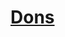 ﻿---
!LinkItem
Link: feats_hd.md
NameLink: <!--NameLink-->[Dons](hd_feats.md)<!--/NameLink-->
Id: custom_options_hd.md#dons
ParentLink: custom_options_hd.md#options-de-personnalisation
Name: Dons
ParentName: Options de personnalisation
---




# [Dons](hd_feats.md)



